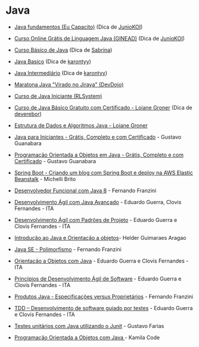# Java

- [Java fundamentos (Eu Capacito)](https://www.eucapacito.com.br/curso-ec/java-fundamentos/)
  (Dica de [JunioKOI](https://github.com/Juniokoi))

- [Curso Online Grátis de Linguagem Java (GINEAD)](https://www.ginead.com.br/curso/curso-gratuito-de-linguagem-java)
  (Dica de [JunioKOI](https://github.com/Juniokoi))

- [Curso Básico de Java](https://www.learncafe.com/cursos/curso-basico-de-java)
  (Dica de [Sabrina](https://github.com/sanaderer))

- [Java Basico](https://loiane.training/curso/java-basico) (Dica de
  [karontyy](https://github.com/karontyy))

- [Java Intermediário](https://loiane.training/curso/java-intermediario)
  (Dica de [karontyy](https://github.com/karontyy))

- [Maratona Java "Virado no Jiraya" (DevDojo)](https://www.youtube.com/watch?v=VKjFuX91G5Q&list=PL62G310vn6nFIsOCC0H-C2infYgwm8SWW&ab_channel=DevDojo)

- [Curso de Java Iniciante (RLSystem)](https://www.rlsystem.com.br/curso-java-gratis/)

- [Curso de Java Básico Gratuito com Certificado - Loiane Groner](https://www.youtube.com/playlist?list=PLGxZ4Rq3BOBq0KXHsp5J3PxyFaBIXVs3r)
(Dica de [deverebor](https://github.com/deverebor))

- [Estrutura de Dados e Algoritmos Java - Loiane Groner](https://www.youtube.com/watch?v=N3K8PjFOhy4&list=PLGxZ4Rq3BOBrgumpzz-l8kFMw2DLERdxi)

- [Java para Iniciantes - Grátis, Completo e com Certificado](https://www.youtube.com/playlist?list=PLHz_AreHm4dkI2ZdjTwZA4mPMxWTfNSpR) - Gustavo Guanabara 

- [Programação Orientada a Objetos em Java - Grátis, Completo e com Certificado](https://www.youtube.com/playlist?list=PLHz_AreHm4dkqe2aR0tQK74m8SFe-aGsY) - Gustavo Guanabara

- [Spring Boot - Criando um blog com Spring Boot e deploy na AWS Elastic Beanstalk](https://www.youtube.com/playlist?list=PL8iIphQOyG-AdKMQWtt1bqdVm8QUnX7_S) - Michelli Brito 

-  [Desenvolvedor Funcional com Java 8](https://www.udemy.com/desenvolvedor-funcional-com-java-8/) - Fernando Franzini

- [Desenvolvimento Ágil com Java Avançado](https://www.coursera.org/learn/desenvolvimento-agil-com-java-avancado) - Eduardo Guerra, Clovis Fernandes - ITA

- [Desenvolvimento Ágil com Padrões de Projeto](https://www.coursera.org/learn/desenvolvimento-agil-com-padroes-de-projeto) - Eduardo Guerra e Clovis Fernandes - ITA

- [Introdução ao Java e Orientação a objetos](https://www.udemy.com/introducao-ao-java-e-orientacao-a-objetos/)- Helder Guimaraes Aragao

- [Java SE - Polimorfismo](https://www.udemy.com/java-se-polimorfismo/) - Fernando Franzini

- [Orientação a Objetos com Java](https://www.coursera.org/learn/orientacao-a-objetos-com-java) - Eduardo Guerra e Clovis Fernandes - ITA

- [Princípios de Desenvolvimento Ágil de Software](https://www.coursera.org/learn/principios-de-desenvolvimento-agil-de-software) - Eduardo Guerra e Clovis Fernandes - ITA

- [Produtos Java - Especificações versus Proprietários](https://www.udemy.com/produtos-java-especificacoes-versus-proprietarios/) - Fernando Franzini

- [TDD – Desenvolvimento de software guiado por testes](https://www.coursera.org/learn/tdd-desenvolvimento-de-software-guiado-por-testes) - Eduardo Guerra e Clovis Fernandes - ITA

- [Testes unitários com Java utilizando o Junit](https://www.udemy.com/testes-unidade-automaticos-software-junit/) - Gustavo Farias

- [Programação Orientada a Objetos com Java ](https://www.youtube.com/watch?v=zHPx0vyFMOI&list=PL_pqVN-1MnwNhaNktj8ukfX9yfjWFf7S-) - Kamila Code
